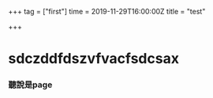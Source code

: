 +++
tag = ["first"]
time = 2019-11-29T16:00:00Z
title = "test"

+++
# sdczddfdszvfvacfsdcsax

### 聽說是page
